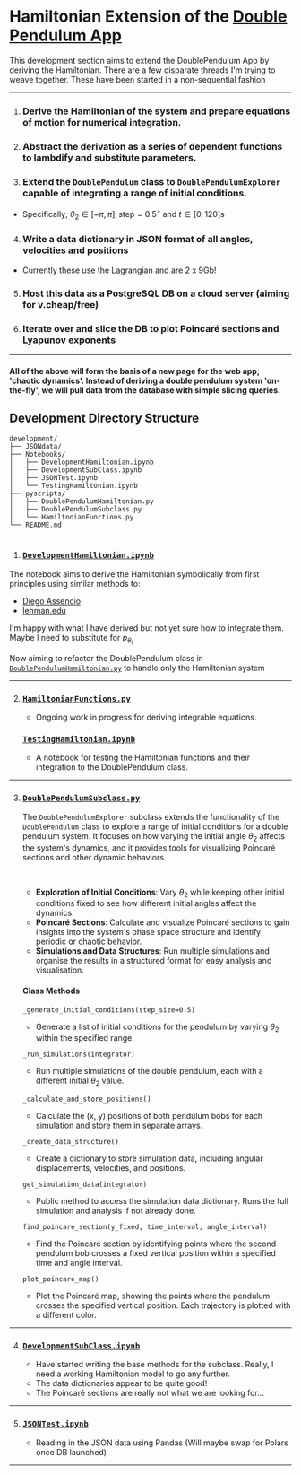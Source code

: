 # Hamiltonian Extension of the [Double Pendulum App](https://github.com/pineapple-bois/Double_Pendulum_App/tree/main)

This development section aims to extend the DoublePendulum App by deriving the Hamiltonian. There are a few disparate threads I'm trying to weave together. These have been started in a non-sequential fashion

----

1. ### Derive the Hamiltonian of the system and prepare equations of motion for numerical integration.
2. ### Abstract the derivation as a series of dependent functions to lambdify and substitute parameters.
3. ### Extend the `DoublePendulum` class to `DoublePendulumExplorer` capable of integrating a range of initial conditions. 
- Specifically; $\theta_2 \in [-\pi, \pi], \text{step}=0.5^{\circ}$ and $t \in [0, 120]\text{s}$
4. ### Write a data dictionary in JSON format of all angles, velocities and positions 
- Currently these use the Lagrangian and are 2 x 9Gb!
5. ### Host this data as a PostgreSQL DB on a cloud server (aiming for v.cheap/free)
6. ### Iterate over and slice the DB to plot Poincaré sections and Lyapunov exponents

----

#### All of the above will form the basis of a new page for the web app; 'chaotic dynamics'. Instead of deriving a double pendulum system 'on-the-fly', we will pull data from the database with simple slicing queries.

## Development Directory Structure

```
development/
├── JSONdata/
├── Notebooks/
│   ├── DevelopmentHamiltonian.ipynb
│   ├── DevelopmentSubClass.ipynb
│   ├── JSONTest.ipynb
│   └── TestingHamiltonian.ipynb
├── pyscripts/
│   ├── DoublePendulumHamiltonian.py
│   ├── DoublePendulumSubclass.py
│   └── HamiltonianFunctions.py
└── README.md
```

----

1. ### [`DevelopmentHamiltonian.ipynb`](Notebooks/DevelopmentHamiltonian.ipynb)

The notebook aims to derive the Hamiltonian symbolically from first principles using similar methods to:
- [Diego Assencio](https://dassencio.org/46)
- [lehman.edu](https://www.lehman.edu/faculty/dgaranin/Mechanics/ProblemSet-Fall-2006-4-Solution.pdf)

I'm happy with what I have derived but not yet sure how to integrate them. Maybe I need to substitute for $p_{\theta_i}$

Now aiming to refactor the DoublePendulum class in [`DoublePendulumHamiltonian.py`](pyscripts/DoublePendulumHamiltonian.py) to handle only the Hamiltonian system

----

2.
   ### [`HamiltonianFunctions.py`](pyscripts/HamiltonianFunctions.py)
     - Ongoing work in progress for deriving integrable equations.
   ### [`TestingHamiltonian.ipynb`](Notebooks/TestingHamiltonian.ipynb)
     - A notebook for testing the Hamiltonian functions and their integration to the DoublePendulum class.

----

3. ### [`DoublePendulumSubclass.py`](pyscripts/DoublePendulumSubclass.py)
   The `DoublePendulumExplorer` subclass extends the functionality of the `DoublePendulum` class to explore a range of initial conditions for a double pendulum system. It focuses on how varying the initial angle $\theta_2$ affects the system's dynamics, and it provides tools for visualizing Poincaré sections and other dynamic behaviors.

   &nbsp;
     - **Exploration of Initial Conditions**: Vary $\theta_2$ while keeping other initial conditions fixed to see how different initial angles affect the dynamics.
     - **Poincaré Sections**: Calculate and visualize Poincaré sections to gain insights into the system's phase space structure and identify periodic or chaotic behavior.
     - **Simulations and Data Structures**: Run multiple simulations and organise the results in a structured format for easy analysis and visualisation.

   
   #### Class Methods

   `_generate_initial_conditions(step_size=0.5)`
   - Generate a list of initial conditions for the pendulum by varying $\theta_2$ within the specified range.

   
   `_run_simulations(integrator)`
   - Run multiple simulations of the double pendulum, each with a different initial $\theta_2$ value.


   `_calculate_and_store_positions()`
   - Calculate the (x, y) positions of both pendulum bobs for each simulation and store them in separate arrays.


   `_create_data_structure()`
   - Create a dictionary to store simulation data, including angular displacements, velocities, and positions.


   `get_simulation_data(integrator)`
   - Public method to access the simulation data dictionary. Runs the full simulation and analysis if not already done.


   `find_poincare_section(y_fixed, time_interval, angle_interval)`
   - Find the Poincaré section by identifying points where the second pendulum bob crosses a fixed vertical position within a specified time and angle interval.


   `plot_poincare_map()`
   - Plot the Poincaré map, showing the points where the pendulum crosses the specified vertical position. Each trajectory is plotted with a different color.

---

4. ### [`DevelopmentSubClass.ipynb`](Notebooks/DevelopmentSubClass.ipynb)
   - Have started writing the base methods for the subclass. Really, I need a working Hamiltonian model to go any further.
   - The data dictionaries appear to be quite good!
   - The Poincaré sections are really not what we are looking for...

----

5. ### [`JSONTest.ipynb`](Notebooks/JSONTest.ipynb)
   - Reading in the JSON data using Pandas (Will maybe swap for Polars once DB launched)

----



